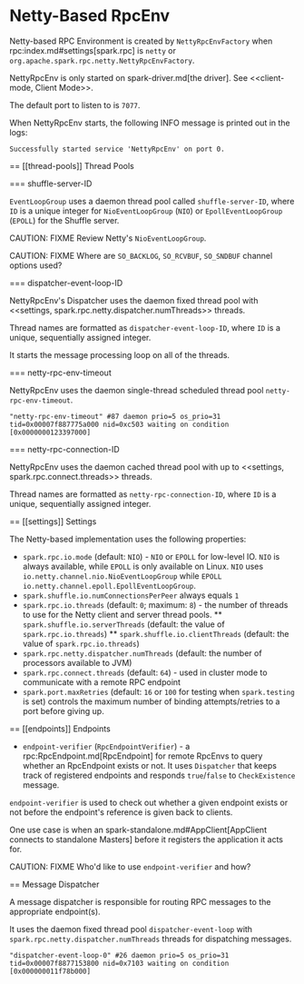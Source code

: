 # Netty-Based RpcEnv

Netty-based RPC Environment is created by `NettyRpcEnvFactory` when rpc:index.md#settings[spark.rpc] is `netty` or `org.apache.spark.rpc.netty.NettyRpcEnvFactory`.

NettyRpcEnv is only started on spark-driver.md[the driver]. See <<client-mode, Client Mode>>.

The default port to listen to is `7077`.

When NettyRpcEnv starts, the following INFO message is printed out in the logs:

```
Successfully started service 'NettyRpcEnv' on port 0.
```

== [[thread-pools]] Thread Pools

=== shuffle-server-ID

`EventLoopGroup` uses a daemon thread pool called `shuffle-server-ID`, where `ID` is a unique integer for `NioEventLoopGroup` (`NIO`) or `EpollEventLoopGroup` (`EPOLL`) for the Shuffle server.

CAUTION: FIXME Review Netty's `NioEventLoopGroup`.

CAUTION: FIXME Where are `SO_BACKLOG`, `SO_RCVBUF`, `SO_SNDBUF` channel options used?

=== dispatcher-event-loop-ID

NettyRpcEnv's Dispatcher uses the daemon fixed thread pool with <<settings, spark.rpc.netty.dispatcher.numThreads>> threads.

Thread names are formatted as `dispatcher-event-loop-ID`, where `ID` is a unique, sequentially assigned integer.

It starts the message processing loop on all of the threads.

=== netty-rpc-env-timeout

NettyRpcEnv uses the daemon single-thread scheduled thread pool `netty-rpc-env-timeout`.

```
"netty-rpc-env-timeout" #87 daemon prio=5 os_prio=31 tid=0x00007f887775a000 nid=0xc503 waiting on condition [0x0000000123397000]
```

=== netty-rpc-connection-ID

NettyRpcEnv uses the daemon cached thread pool with up to <<settings, spark.rpc.connect.threads>> threads.

Thread names are formatted as `netty-rpc-connection-ID`, where `ID` is a unique, sequentially assigned integer.

== [[settings]] Settings

The Netty-based implementation uses the following properties:

* `spark.rpc.io.mode` (default: `NIO`) - `NIO` or `EPOLL` for low-level IO. `NIO` is always available, while `EPOLL` is only available on Linux. `NIO` uses `io.netty.channel.nio.NioEventLoopGroup` while `EPOLL` `io.netty.channel.epoll.EpollEventLoopGroup`.
* `spark.shuffle.io.numConnectionsPerPeer` always equals `1`
* `spark.rpc.io.threads` (default: `0`; maximum: `8`) - the number of threads to use for the Netty client and server thread pools.
** `spark.shuffle.io.serverThreads` (default: the value of `spark.rpc.io.threads`)
** `spark.shuffle.io.clientThreads` (default: the value of `spark.rpc.io.threads`)
* `spark.rpc.netty.dispatcher.numThreads` (default: the number of processors available to JVM)
* `spark.rpc.connect.threads` (default: `64`) - used in cluster mode to communicate with a remote RPC endpoint
* `spark.port.maxRetries` (default: `16` or `100` for testing when `spark.testing` is set) controls the maximum number of binding attempts/retries to a port before giving up.

== [[endpoints]] Endpoints

* `endpoint-verifier` (`RpcEndpointVerifier`) - a rpc:RpcEndpoint.md[RpcEndpoint] for remote RpcEnvs to query whether an RpcEndpoint exists or not. It uses `Dispatcher` that keeps track of registered endpoints and responds `true`/`false` to `CheckExistence` message.

`endpoint-verifier` is used to check out whether a given endpoint exists or not before the endpoint's reference is given back to clients.

One use case is when an spark-standalone.md#AppClient[AppClient connects to standalone Masters] before it registers the application it acts for.

CAUTION: FIXME Who'd like to use `endpoint-verifier` and how?

== Message Dispatcher

A message dispatcher is responsible for routing RPC messages to the appropriate endpoint(s).

It uses the daemon fixed thread pool `dispatcher-event-loop` with `spark.rpc.netty.dispatcher.numThreads` threads for dispatching messages.

```
"dispatcher-event-loop-0" #26 daemon prio=5 os_prio=31 tid=0x00007f8877153800 nid=0x7103 waiting on condition [0x000000011f78b000]
```
